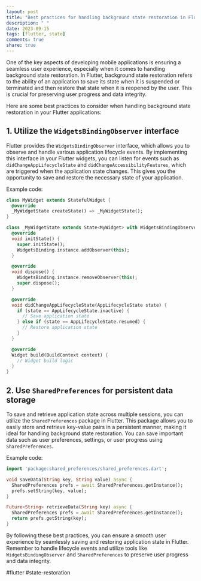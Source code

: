 ```yaml
---
layout: post
title: "Best practices for handling background state restoration in Flutter"
description: " "
date: 2023-09-15
tags: [flutter, state]
comments: true
share: true
---
```


One of the key aspects of developing mobile applications is ensuring a seamless user experience, especially when it comes to handling background state restoration. In Flutter, background state restoration refers to the ability of an application to save its state when it is suspended or terminated and then restore that state when it is reopened by the user. This is crucial for preserving user progress and data integrity.

Here are some best practices to consider when handling background state restoration in your Flutter applications:

## 1. Utilize the `WidgetsBindingObserver` interface

Flutter provides the `WidgetsBindingObserver` interface, which allows you to observe and handle various application lifecycle events. By implementing this interface in your Flutter widgets, you can listen for events such as `didChangeAppLifecycleState` and `didChangeAccessibilityFeatures`, which are triggered when the application state changes. This gives you the opportunity to save and restore the necessary state of your application.

Example code:
```dart
class MyWidget extends StatefulWidget {
  @override
  _MyWidgetState createState() => _MyWidgetState();
}

class _MyWidgetState extends State<MyWidget> with WidgetsBindingObserver {
  @override
  void initState() {
    super.initState();
    WidgetsBinding.instance.addObserver(this);
  }

  @override
  void dispose() {
    WidgetsBinding.instance.removeObserver(this);
    super.dispose();
  }

  @override
  void didChangeAppLifecycleState(AppLifecycleState state) {
    if (state == AppLifecycleState.inactive) {
      // Save application state
    } else if (state == AppLifecycleState.resumed) {
      // Restore application state
    }
  }

  @override
  Widget build(BuildContext context) {
    // Widget build logic
  }
}
```

## 2. Use `SharedPreferences` for persistent data storage

To save and retrieve application state across multiple sessions, you can utilize the `SharedPreferences` package in Flutter. This package allows you to easily store and retrieve key-value pairs in a persistent manner, making it ideal for handling background state restoration. You can save important data such as user preferences, settings, or user progress using `SharedPreferences`.

Example code:
```dart
import 'package:shared_preferences/shared_preferences.dart';

void saveData(String key, String value) async {
  SharedPreferences prefs = await SharedPreferences.getInstance();
  prefs.setString(key, value);
}

Future<String> retrieveData(String key) async {
  SharedPreferences prefs = await SharedPreferences.getInstance();
  return prefs.getString(key);
}
```

By following these best practices, you can ensure a smooth user experience by seamlessly saving and restoring application state in Flutter. Remember to handle lifecycle events and utilize tools like `WidgetsBindingObserver` and `SharedPreferences` to preserve user progress and data integrity.

#flutter #state-restoration